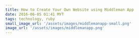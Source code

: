 ```yaml
---
title: How to Create Your Own Website using Middleman App
date: 2016-06-05 01:41 MYT
tags: technology, ruby
small_image_url: '/assets/images/middlemanapp-small.png'
image_url: '/assets/images/middlemanapp.png'
---
```

